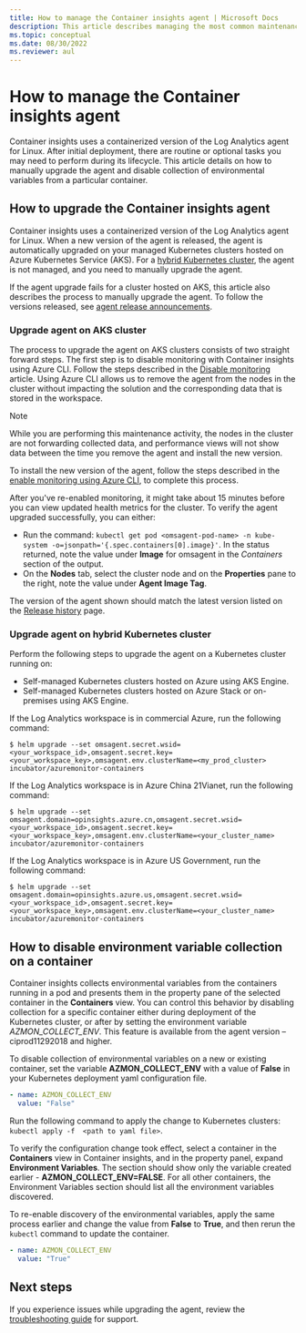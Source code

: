 ```yaml
---
title: How to manage the Container insights agent | Microsoft Docs
description: This article describes managing the most common maintenance tasks with the containerized Log Analytics agent used by Container insights.
ms.topic: conceptual
ms.date: 08/30/2022
ms.reviewer: aul
---
```


# How to manage the Container insights agent

Container insights uses a containerized version of the Log Analytics agent for Linux. After initial deployment, there are routine or optional tasks you may need to perform during its lifecycle. This article details on how to manually upgrade the agent and disable collection of environmental variables from a particular container. 

## How to upgrade the Container insights agent

Container insights uses a containerized version of the Log Analytics agent for Linux. When a new version of the agent is released, the agent is automatically upgraded on your managed Kubernetes clusters hosted on Azure Kubernetes Service (AKS). For a [hybrid Kubernetes cluster](container-insights-hybrid-setup.md), the agent is not managed, and you need to manually upgrade the agent.

If the agent upgrade fails for a cluster hosted on AKS, this article also describes the process to manually upgrade the agent. To follow the versions released, see [agent release announcements](https://github.com/microsoft/docker-provider/tree/ci_feature_prod).

### Upgrade agent on AKS cluster

The process to upgrade the agent on AKS clusters consists of two straight forward steps. The first step is to disable monitoring with Container insights using Azure CLI. Follow the steps described in the [Disable monitoring](container-insights-optout.md?#azure-cli) article. Using Azure CLI allows us to remove the agent from the nodes in the cluster without impacting the solution and the corresponding data that is stored in the workspace. 

>[!NOTE]
>While you are performing this maintenance activity, the nodes in the cluster are not forwarding collected data, and performance views will not show data between the time you remove the agent and install the new version. 
>

To install the new version of the agent, follow the steps described in the [enable monitoring using Azure CLI](container-insights-enable-new-cluster.md#enable-using-azure-cli), to complete this process.  

After you've re-enabled monitoring, it might take about 15 minutes before you can view updated health metrics for the cluster. To verify the agent upgraded successfully, you can either:

* Run the command: `kubectl get pod <omsagent-pod-name> -n kube-system -o=jsonpath='{.spec.containers[0].image}'`. In the status returned, note the value under **Image** for omsagent in the *Containers* section of the output.
* On the **Nodes** tab, select the cluster node and on the **Properties** pane to the right, note the value under **Agent Image Tag**.

The version of the agent shown should match the latest version listed on the [Release history](https://github.com/microsoft/docker-provider/tree/ci_feature_prod) page.

### Upgrade agent on hybrid Kubernetes cluster

Perform the following steps to upgrade the agent on a Kubernetes cluster running on:

* Self-managed Kubernetes clusters hosted on Azure using AKS Engine.
* Self-managed Kubernetes clusters hosted on Azure Stack or on-premises using AKS Engine.

If the Log Analytics workspace is in commercial Azure, run the following command:

```console
$ helm upgrade --set omsagent.secret.wsid=<your_workspace_id>,omsagent.secret.key=<your_workspace_key>,omsagent.env.clusterName=<my_prod_cluster> incubator/azuremonitor-containers
```

If the Log Analytics workspace is in Azure China 21Vianet, run the following command:

```console
$ helm upgrade --set omsagent.domain=opinsights.azure.cn,omsagent.secret.wsid=<your_workspace_id>,omsagent.secret.key=<your_workspace_key>,omsagent.env.clusterName=<your_cluster_name> incubator/azuremonitor-containers
```

If the Log Analytics workspace is in Azure US Government, run the following command:

```console
$ helm upgrade --set omsagent.domain=opinsights.azure.us,omsagent.secret.wsid=<your_workspace_id>,omsagent.secret.key=<your_workspace_key>,omsagent.env.clusterName=<your_cluster_name> incubator/azuremonitor-containers
```

## How to disable environment variable collection on a container

Container insights collects environmental variables from the containers running in a pod and presents them in the property pane of the selected container in the **Containers** view. You can control this behavior by disabling collection for a specific container either during deployment of the Kubernetes cluster, or after by setting the environment variable *AZMON_COLLECT_ENV*. This feature is available from the agent version – ciprod11292018 and higher.  

To disable collection of environmental variables on a new or existing container, set the variable **AZMON_COLLECT_ENV** with a value of **False** in your Kubernetes deployment yaml configuration file. 

```yaml
- name: AZMON_COLLECT_ENV  
  value: "False"  
```

Run the following command to apply the change to Kubernetes clusters: `kubectl apply -f  <path to yaml file>`.

To verify the configuration change took effect, select a container in the **Containers** view in Container insights, and in the property panel, expand **Environment Variables**.  The section should show only the variable created earlier - **AZMON_COLLECT_ENV=FALSE**. For all other containers, the Environment Variables section should list all the environment variables discovered.

To re-enable discovery of the environmental variables, apply the same process earlier and change the value from **False** to **True**, and then rerun the `kubectl` command to update the container.  

```yaml
- name: AZMON_COLLECT_ENV  
  value: "True"  
```  

## Next steps

If you experience issues while upgrading the agent, review the [troubleshooting guide](container-insights-troubleshoot.md) for support.
